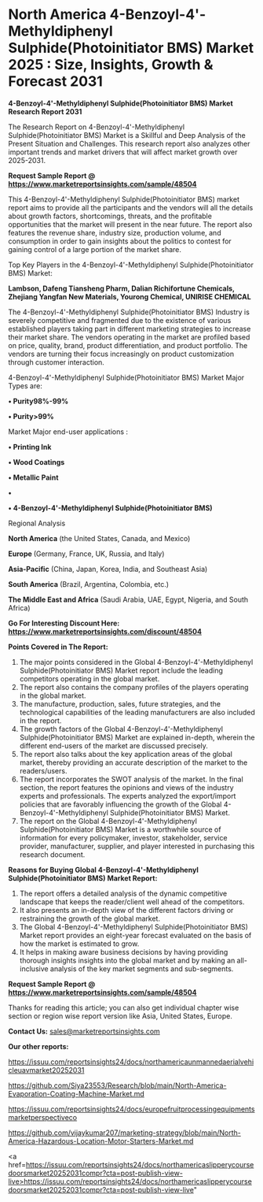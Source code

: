 # North America 4-Benzoyl-4'-Methyldiphenyl Sulphide(Photoinitiator BMS) Market 2025 : Size, Insights, Growth & Forecast 2031

<strong>4-Benzoyl-4'-Methyldiphenyl Sulphide(Photoinitiator BMS) Market Research Report 2031</strong>

The Research Report on 4-Benzoyl-4'-Methyldiphenyl Sulphide(Photoinitiator BMS) Market is a Skillful and Deep Analysis of the Present Situation and Challenges. This research report also analyzes other important trends and market drivers that will affect market growth over 2025-2031.

<strong>Request Sample Report @ <a href=https://www.marketreportsinsights.com/sample/48504>https://www.marketreportsinsights.com/sample/48504</a></strong>

This 4-Benzoyl-4'-Methyldiphenyl Sulphide(Photoinitiator BMS) market report aims to provide all the participants and the vendors will all the details about growth factors, shortcomings, threats, and the profitable opportunities that the market will present in the near future. The report also features the revenue share, industry size, production volume, and consumption in order to gain insights about the politics to contest for gaining control of a large portion of the market share.

Top Key Players in the 4-Benzoyl-4'-Methyldiphenyl Sulphide(Photoinitiator BMS) Market:

<strong>Lambson, Dafeng Tiansheng Pharm, Dalian Richifortune Chemicals, Zhejiang Yangfan New Materials, Yourong Chemical, UNIRISE CHEMICAL</strong>

The 4-Benzoyl-4'-Methyldiphenyl Sulphide(Photoinitiator BMS) Industry is severely competitive and fragmented due to the existence of various established players taking part in different marketing strategies to increase their market share. The vendors operating in the market are profiled based on price, quality, brand, product differentiation, and product portfolio. The vendors are turning their focus increasingly on product customization through customer interaction.

4-Benzoyl-4'-Methyldiphenyl Sulphide(Photoinitiator BMS) Market Major Types are:

<strong>•  Purity98%-99%

•  Purity>99%</strong>

Market Major end-user applications :

<strong>•  Printing Ink

•  Wood Coatings

•  Metallic Paint

•  

•  4-Benzoyl-4'-Methyldiphenyl Sulphide(Photoinitiator BMS)</strong>

Regional Analysis

</u><strong><b>North America</b></strong> (the United States, Canada, and Mexico)

<strong><b>Europe </b></strong>(Germany, France, UK, Russia, and Italy)

<strong><b>Asia-Pacific</b></strong> (China, Japan, Korea, India, and Southeast Asia)

<strong><b>South America</b></strong> (Brazil, Argentina, Colombia, etc.)

<strong><b>The Middle East and Africa</b></strong> (Saudi Arabia, UAE, Egypt, Nigeria, and South Africa)

<strong>Go For Interesting Discount Here: <a href=https://www.marketreportsinsights.com/discount/48504>https://www.marketreportsinsights.com/discount/48504</a></strong>

<strong>Points Covered in The Report:</strong>
<ol>
  <li>The major points considered in the Global 4-Benzoyl-4'-Methyldiphenyl Sulphide(Photoinitiator BMS) Market report include the leading competitors operating in the global market.</li>
  <li>The report also contains the company profiles of the players operating in the global market.</li>
  <li>The manufacture, production, sales, future strategies, and the technological capabilities of the leading manufacturers are also included in the report.</li>
  <li>The growth factors of the Global 4-Benzoyl-4'-Methyldiphenyl Sulphide(Photoinitiator BMS) Market are explained in-depth, wherein the different end-users of the market are discussed precisely.</li>
  <li>The report also talks about the key application areas of the global market, thereby providing an accurate description of the market to the readers/users.</li>
  <li>The report incorporates the SWOT analysis of the market. In the final section, the report features the opinions and views of the industry experts and professionals. The experts analyzed the export/import policies that are favorably influencing the growth of the Global 4-Benzoyl-4'-Methyldiphenyl Sulphide(Photoinitiator BMS) Market.</li>
  <li>The report on the Global 4-Benzoyl-4'-Methyldiphenyl Sulphide(Photoinitiator BMS) Market is a worthwhile source of information for every policymaker, investor, stakeholder, service provider, manufacturer, supplier, and player interested in purchasing this research document.</li>
</ol>
<strong>Reasons for Buying Global 4-Benzoyl-4'-Methyldiphenyl Sulphide(Photoinitiator BMS) Market Report:</strong>

<ol>
  <li>The report offers a detailed analysis of the dynamic competitive landscape that keeps the reader/client well ahead of the competitors.</li>
  <li>It also presents an in-depth view of the different factors driving or restraining the growth of the global market.</li>
  <li>The Global 4-Benzoyl-4'-Methyldiphenyl Sulphide(Photoinitiator BMS) Market report provides an eight-year forecast evaluated on the basis of how the market is estimated to grow.</li>
  <li>It helps in making aware business decisions by having providing thorough insights insights into the global market and by making an all-inclusive analysis of the key market segments and sub-segments.</li>
</ol>
<strong>Request Sample Report @ <a href=https://www.marketreportsinsights.com/sample/48504>https://www.marketreportsinsights.com/sample/48504</a></strong>


Thanks for reading this article; you can also get individual chapter wise section or region wise report version like Asia, United States, Europe.

<strong>Contact Us:</strong>
sales@marketreportsinsights.com

<strong>Our other reports:</strong>

<a href=https://issuu.com/reportsinsights24/docs/northamericaunmannedaerialvehicleuavmarket20252031>https://issuu.com/reportsinsights24/docs/northamericaunmannedaerialvehicleuavmarket20252031</a>

<a href=https://github.com/Siya23553/Research/blob/main/North-America-Evaporation-Coating-Machine-Market.md>https://github.com/Siya23553/Research/blob/main/North-America-Evaporation-Coating-Machine-Market.md</a>

<a href=https://issuu.com/reportsinsights24/docs/europefruitprocessingequipmentsmarketperspectiveco>https://issuu.com/reportsinsights24/docs/europefruitprocessingequipmentsmarketperspectiveco</a>

<a href=https://github.com/vijaykumar207/marketing-strategy/blob/main/North-America-Hazardous-Location-Motor-Starters-Market.md>https://github.com/vijaykumar207/marketing-strategy/blob/main/North-America-Hazardous-Location-Motor-Starters-Market.md</a>

<a href=https://issuu.com/reportsinsights24/docs/northamericaslipperycoursedoorsmarket20252031compr?cta=post-publish-view-live>https://issuu.com/reportsinsights24/docs/northamericaslipperycoursedoorsmarket20252031compr?cta=post-publish-view-live</a>"
